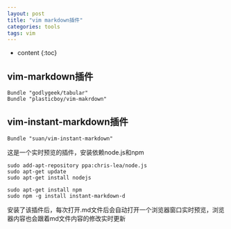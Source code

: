 ```yaml
---
layout: post
title: "vim markdown插件"
categories: tools
tags: vim
---
```


* content
{:toc}



## vim-markdown插件
```
Bundle "godlygeek/tabular"
Bundle "plasticboy/vim-makrdown"
```


## vim-instant-markdown插件
```
Bundle "suan/vim-instant-markdown"
```
这是一个实时预览的插件，安装依赖node.js和npm
```
sudo add-apt-repository ppa:chris-lea/node.js
sudo apt-get update
sudo apt-get install nodejs

sudo apt-get install npm
sudo npm -g install instant-markdown-d
```

安装了该插件后，每次打开.md文件后会自动打开一个浏览器窗口实时预览，浏览器内容也会跟着md文件内容的修改实时更新


